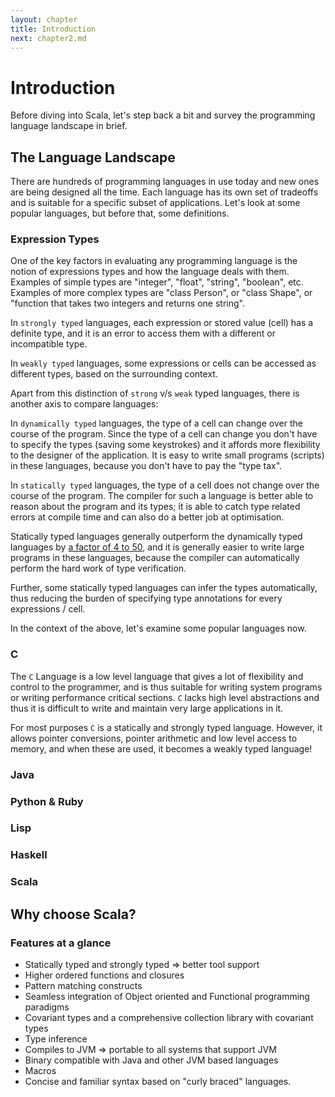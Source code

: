```yaml
---
layout: chapter
title: Introduction
next: chapter2.md
---
```


# Introduction

Before diving into Scala, let's step back a bit and survey the programming language landscape in brief.

## The Language Landscape

There are hundreds of programming languages in use today and new ones are being designed all the time. Each language
has its own set of tradeoffs and is suitable for a specific subset of applications. Let's look at some
popular languages, but before that, some definitions.

### Expression Types

One of the key factors in evaluating any programming language is the notion of expressions types and how the
language deals with them. Examples of simple types are "integer", "float", "string", "boolean", etc. Examples
of more complex types are "class Person", or "class Shape", or "function that takes two integers and returns one string".

In `strongly typed` languages, each expression or stored value (cell) has a definite type, and it is an error
to access them with a different or incompatible type.

In `weakly typed` languages, some expressions or cells can be accessed as different types, based on the surrounding context.

Apart from this distinction of `strong` v/s `weak` typed languages, there is another axis to compare languages:

In `dynamically typed` languages, the type of a cell can change over the course of the program. Since the type
of a cell can change you don't have to specify the types (saving some keystrokes) and it affords more flexibility
to the designer of the application. It is easy to write small programs (scripts) in these languages, because you
don't have to pay the "type tax".

In `statically typed` languages, the type of a cell does not change over the course of the program. The compiler
for such a language is better able to reason about the program and its types; it is able to catch type
related errors at compile time and can also do a better job at optimisation.

Statically typed languages generally outperform the dynamically typed languages by [a factor of 4 to 50](http://benchmarksgame.alioth.debian.org/u32/which-programs-are-fastest.php),
and it is generally easier to write large programs in these languages, because the compiler can automatically perform the hard
work of type verification.

Further, some statically typed languages can infer the types automatically, thus reducing the burden of
specifying type annotations for every expressions / cell.

In the context of the above, let's examine some popular languages now.

### C

The `C` Language is a low level language that gives a lot of flexibility and control to the programmer, and 
is thus suitable for writing system programs or writing performance critical sections. `C` lacks high level abstractions and
thus it is difficult to write and maintain very large applications in it.

For most purposes `C` is a statically and strongly typed language. However, it allows pointer conversions, pointer arithmetic
and low level access to memory, and when these are used, it becomes a weakly typed language!

### Java

### Python & Ruby

### Lisp

### Haskell

### Scala

## Why choose Scala?

### Features at a glance

* Statically typed and strongly typed => better tool support
* Higher ordered functions and closures
* Pattern matching constructs
* Seamless integration of Object oriented and Functional programming paradigms
* Covariant types and a comprehensive collection library with covariant types
* Type inference
* Compiles to JVM => portable to all systems that support JVM
* Binary compatible with Java and other JVM based languages
* Macros
* Concise and familiar syntax based on "curly braced" languages.
